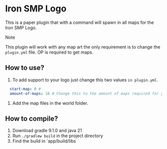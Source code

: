 # Iron SMP Logo

This is a paper plugin that with a command will spawn in all maps for the Iron SMP Logo.

> [!NOTE]
> This plugin will work with any map art the only requirement is to change the `plugin.yml` file.
> OP is required to get maps.

## How to use?

1. To add support to your logo just change this two values `in plugin.yml`.

  ```yml
    start-map: 0 # 
    amount-of-maps: 16 # Change this to the amount of maps required for you're map logo
  ```

1. Add the map files in the world folder.

## How to compile?

1. Download gradle 9.1.0 and java 21
2. Run  `./gradlew build` in the project directory
3. Find the build in `app/build/libs
